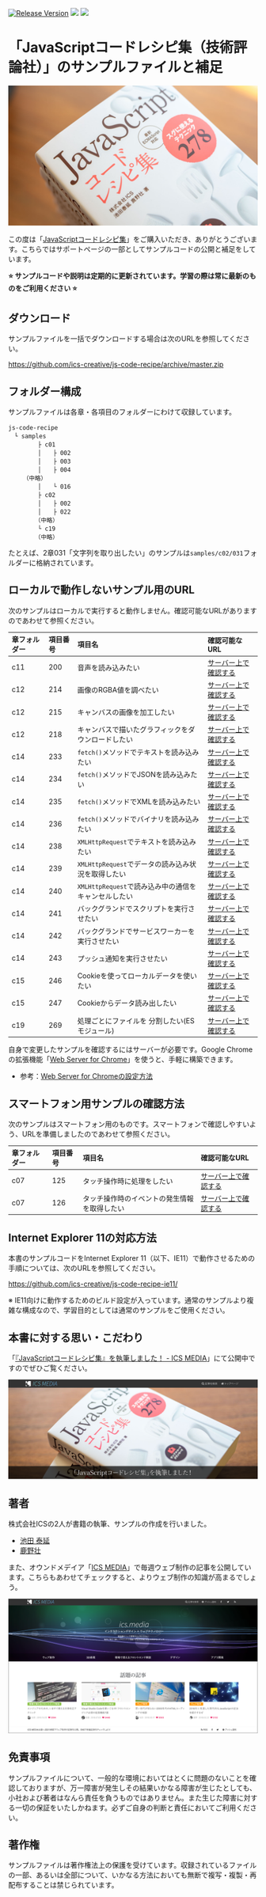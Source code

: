 [![Release Version](https://img.shields.io/github/release/ics-creative/js-code-recipe.svg)](https://github.com/ics-creative/js-code-recipe/releases)
[![](https://img.shields.io/github/last-commit/ics-creative/js-code-recipe.svg)](https://github.com/ics-creative/js-code-recipe/commits/master)
[![](https://img.shields.io/github/release-date/ics-creative/js-code-recipe.svg)](https://github.com/ics-creative/js-code-recipe/releases)

# 「JavaScriptコードレシピ集（技術評論社）」のサンプルファイルと補足

![](images/jscoderecipe-supoort.jpg)

この度は「[JavaScriptコードレシピ集](https://gihyo.jp/book/2019/978-4-297-10368-2)」をご購入いただき、ありがとうございます。こちらではサポートページの一部としてサンプルコードの公開と補足をしています。

**⭐
サンプルコードや説明は定期的に更新されています。学習の際は常に最新のものをご利用ください
⭐**

## ダウンロード

サンプルファイルを一括でダウンロードする場合は次のURLを参照してください。

https://github.com/ics-creative/js-code-recipe/archive/master.zip

## フォルダー構成

サンプルファイルは各章・各項目のフォルダーにわけて収録しています。

```
js-code-recipe
　└ samples
　　　　　├ c01
　　　　　│　　├ 002
　　　　　│　　├ 003
　　　　　│　　├ 004
　　　（中略）
　　　　　│　　└ 016
　　　　　├ c02
　　　　　│　　├ 002
　　　　　│　　├ 022
　　　　　（中略）
　　　　　└ c19
　　　　　（中略）
```

たとえば、2章031「文字列を取り出したい」のサンプルは`samples/c02/031`フォルダーに格納されています。

## ローカルで動作しないサンプル用のURL

次のサンプルはローカルで実行すると動作しません。確認可能なURLがありますのであわせて参照ください。

| 章フォルダー | 項目番号 | 項目名                                          | 確認可能なURL                                                                                  |
|:-----------|:--------|:-----------------------------------------------|:----------------------------------------------------------------------------------------------|
| c11        | 200     | 音声を読み込みたい                                | [サーバー上で確認する](https://ics-creative.github.io/js-code-recipe/samples/c11/200/index.html) |
| c12        | 214     | 画像のRGBA値を調べたい                            | [サーバー上で確認する](https://ics-creative.github.io/js-code-recipe/samples/c12/214/index.html) |
| c12        | 215     | キャンバスの画像を加工したい                        | [サーバー上で確認する](https://ics-creative.github.io/js-code-recipe/samples/c12/215/index.html) |
| c12        | 218     | キャンバスで描いたグラフィックをダウンロードしたい     | [サーバー上で確認する](https://ics-creative.github.io/js-code-recipe/samples/c12/218/index.html) |
| c14        | 233     | `fetch()`メソッドでテキストを読み込みたい           | [サーバー上で確認する](https://ics-creative.github.io/js-code-recipe/samples/c14/233/index.html) |
| c14        | 234     | `fetch()`メソッドでJSONを読み込みたい              | [サーバー上で確認する](https://ics-creative.github.io/js-code-recipe/samples/c14/234/index.html) |
| c14        | 235     | `fetch()`メソッドでXMLを読み込みたい               | [サーバー上で確認する](https://ics-creative.github.io/js-code-recipe/samples/c14/235/index.html) |
| c14        | 236     | `fetch()`メソッドでバイナリを読み込みたい           | [サーバー上で確認する](https://ics-creative.github.io/js-code-recipe/samples/c14/236/index.html) |
| c14        | 238     | `XMLHttpRequest`でテキストを読み込みたい           | [サーバー上で確認する](https://ics-creative.github.io/js-code-recipe/samples/c14/238/index.html) |
| c14        | 239     | `XMLHttpRequest`でデータの読み込み状況を取得したい  | [サーバー上で確認する](https://ics-creative.github.io/js-code-recipe/samples/c14/239/index.html) |
| c14        | 240     | `XMLHttpRequest`で読み込み中の通信をキャンセルしたい | [サーバー上で確認する](https://ics-creative.github.io/js-code-recipe/samples/c14/240/index.html) |
| c14        | 241     | バックグランドでスクリプトを実行させたい    | [サーバー上で確認する](https://ics-creative.github.io/js-code-recipe/samples/c14/241/index.html) |
| c14        | 242     | バックグランドでサービスワーカーを実行させたい    | [サーバー上で確認する](https://ics-creative.github.io/js-code-recipe/samples/c14/242/index.html) |
| c14        | 243     | プッシュ通知を実行させたい    | [サーバー上で確認する](https://ics-creative.github.io/js-code-recipe/samples/c14/243/index.html) |
| c15        | 246     | Cookieを使ってローカルデータを使いたい    | [サーバー上で確認する](https://ics-creative.github.io/js-code-recipe/samples/c15/246/index.html) |
| c15        | 247     | Cookieからデータ読み出したい    | [サーバー上で確認する](https://ics-creative.github.io/js-code-recipe/samples/c15/247/index.html) |
| c19        | 269     | 処理ごとにファイルを 分割したい(ESモジュール)    | [サーバー上で確認する](https://ics-creative.github.io/js-code-recipe/samples/c19/269/index.html) |

自身で変更したサンプルを確認するにはサーバーが必要です。Google
Chromeの拡張機能「[Web Server for Chrome](https://chrome.google.com/webstore/detail/web-server-for-chrome/ofhbbkphhbklhfoeikjpcbhemlocgigb)」を使うと、手軽に構築できます。

- 参考：[Web Server for Chromeの設定方法](https://twitter.com/tonkotsuboy_com/status/868397954532495360)

## スマートフォン用サンプルの確認方法

次のサンプルはスマートフォン用のものです。スマートフォンで確認しやすいよう、URLを準備しましたのであわせて参照ください。

| 章フォルダー | 項目番号 | 項目名                                 | 確認可能なURL                                                                                   |
|:-----------|:--------|:--------------------------------------|:----------------------------------------------------------------------------------------------|
| c07        | 125     | タッチ操作時に処理をしたい                | [サーバー上で確認する](https://ics-creative.github.io/js-code-recipe/samples/c07/125/index.html) |
| c07        | 126     | タッチ操作時のイベントの発生情報を取得したい | [サーバー上で確認する](https://ics-creative.github.io/js-code-recipe/samples/c07/126/index.html) |


## Internet Explorer 11の対応方法

本書のサンプルコードをInternet Explorer
11（以下、IE11）で動作させるための手順については、次のURLを参照してください。

https://github.com/ics-creative/js-code-recipe-ie11/

※
IE11向けに動作するためのビルド設定が入っています。通常のサンプルより複雑な構成なので、学習目的としては通常のサンプルをご使用ください。

## 本書に対する思い・こだわり

「[『JavaScriptコードレシピ集』を執筆しました！ - ICS MEDIA](https://ics.media/entry/19765)」にて公開中ですのでぜひご覧ください。

[![](images/ics-media-book.png)](https://ics.media/entry/19765)

## 著者

株式会社ICSの2人が書籍の執筆、サンプルの作成を行いました。

- [池田 泰延](https://twitter.com/clockmaker)
- [鹿野壮](https://twitter.com/tonkotsuboy_com)

また、オウンドメデイア「[ICS MEDIA](https://ics.media/)」で毎週ウェブ制作の記事を公開しています。こちらもあわせてチェックすると、よりウェブ制作の知識が高まるでしょう。

[![](images/ics-media.png)](https://ics.media/)

## 免責事項

サンプルファイルについて、一般的な環境においてはとくに問題のないことを確認しておりますが、万一障害が発生しその結果いかなる障害が生じたとしても、小社および著者はなんら責任を負うものではありません。また生じた障害に対する一切の保証をいたしかねます。必ずご自身の判断と責任においてご利用ください。

## 著作権

サンプルファイルは著作権法上の保護を受けています。収録されているファイルの一部、あるいは全部について、いかなる方法においても無断で複写・複製・再配布することは禁じられています。

